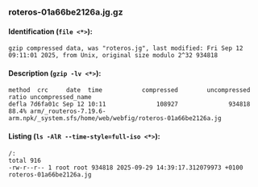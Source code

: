 ### roteros-01a66be2126a.jg.gz
#### Identification (`file <*>`):
```
gzip compressed data, was "roteros.jg", last modified: Fri Sep 12 09:11:01 2025, from Unix, original size modulo 2^32 934818
```
#### Description (`gzip -lv <*>`):
```
method  crc     date  time           compressed        uncompressed  ratio uncompressed_name
defla 7d6fa01c Sep 12 10:11              108927              934818  88.4% arm/_routeros-7.19.6-arm.npk/_system.sfs/home/web/webfig/roteros-01a66be2126a.jg
```
#### Listing (`ls -AlR --time-style=full-iso <*>`):
```
/:
total 916
-rw-r--r-- 1 root root 934818 2025-09-29 14:39:17.312079973 +0100 roteros-01a66be2126a.jg
```

